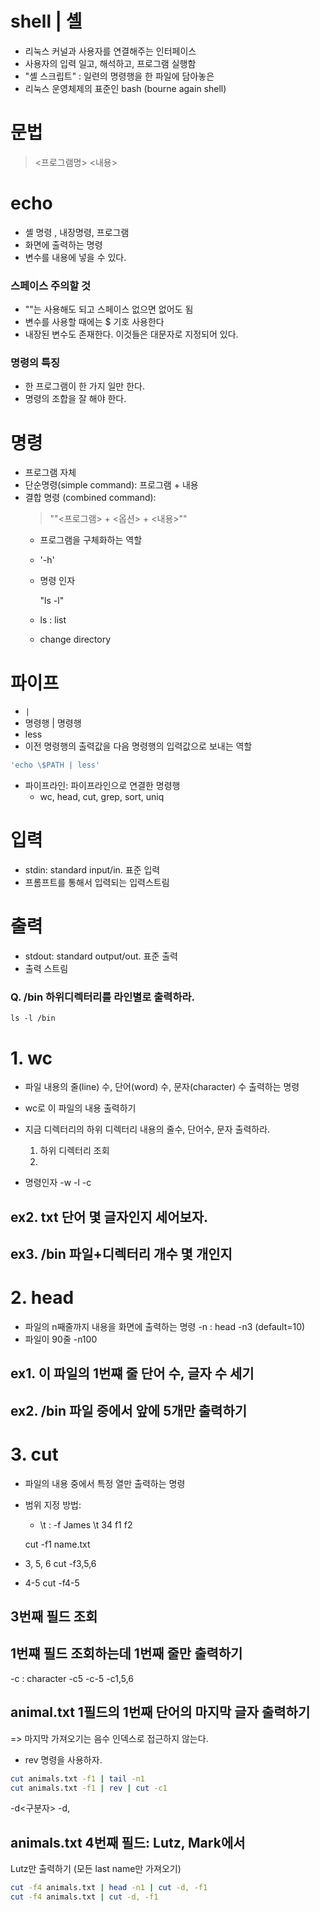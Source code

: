 # shell | 셸
- 리눅스 커널과 사용자를 연결해주는 인터페이스
- 사용자의 입력 일고, 해석하고, 프로그램 실행함
- "셸 스크립트" : 일련의 명령행을 한 파일에 담아놓은
- 리눅스 운영체제의 표준인 bash (bourne again shell)

# 문법
> <프로그램명> <내용>

# echo
- 셸 명령 , 내장명령, 프로그램
- 화면에 출력하는 명령
- 변수를 내용에 넣을 수 있다.

### 스페이스 주의할 것
  - ""는 사용해도 되고 스페이스 없으면 없어도 됨
  - 변수를 사용할 때에는 \$ 기호 사용한다
  - 내장된 변수도 존재한다. 이것들은 대문자로 지정되어 있다.

### 명령의 특징
  - 한 프로그램이 한 가지 일만 한다.
  - 명령의 조합을 잘 해야 한다.

# 명령
- 프로그램 자체 
- 단순명령(simple command): 프로그램 + 내용
- 결합 명령 (combined command):
  > ""<프로그램> + <옵션> + <내용>""
  - 프로그램을 구체화하는 역할
  - '-h'
  - 명령 인자

    "ls -l"
  - ls : list
  - change directory
  
# 파이프
- `|`
- 명령행 | 명령행
- less
- 이전 명령행의 출력값을 다음 명령행의 입력값으로 보내는 역할
```sh
'echo \$PATH | less'
```
- 파이프라인: 파이프라인으로 연결한 명령행
  - wc, head, cut, grep, sort, uniq


# 입력
- stdin: standard input/in. 표준 입력
- 프롬프트를 통해서 입력되는 입력스트림  


# 출력
- stdout: standard output/out. 표준 출력 
- 출력 스트림

### Q. /bin 하위디렉터리를 라인별로 출력하라.
`ls -l /bin`


# 1. wc
- 파일 내용의 줄(line) 수, 단어(word) 수, 문자(character) 수 출력하는 명령

- wc로  이 파일의 내용 출력하기
- 지금 디렉터리의 하위 디렉터리 내용의 줄수, 단어수, 문자 출력하라.
  1. 하위 디렉터리 조회
  2. 

- 명령인자
  -w
  -l
  -c

## ex2. txt 단어 몇 글자인지 세어보자.
## ex3. /bin 파일+디렉터리 개수 몇 개인지 


# 2. head
- 파일의 n째줄까지 내용을 화면에 출력하는 명령
-n :
  head -n3
  (default=10)
- 파일이 90줄 -n100 

## ex1. 이 파일의 1번쨰 줄 단어 수, 글자 수 세기
## ex2. /bin 파일 중에서 앞에 5개만 출력하기

# 3. cut
- 파일의 내용 중에서 특정 열만 출력하는 명령
- 범위 지정 방법:
  - \t : -f
  James \t 34
  f1        f2

  cut -f1 name.txt

- 3, 5, 6
  cut -f3,5,6
- 4-5
  cut -f4-5


## 3번째 필드 조회
## 1번쨰 필드 조회하는데 1번째 줄만 출력하기


-c : character
-c5 
-c-5
-c1,5,6

## animal.txt 1필드의 1번째 단어의 마지막 글자 출력하기
=> 마지막 가져오기는 음수 인덱스로 접근하지 않는다.
  - rev 명령을 사용하자.
```sh
cut animals.txt -f1 | tail -n1
cut animals.txt -f1 | rev | cut -c1
```

-d<구분자>
  -d,

## animals.txt 4번째 필드: Lutz, Mark에서
  Lutz만 출력하기 (모든 last name만 가져오기)
```sh
cut -f4 animals.txt | head -n1 | cut -d, -f1
cut -f4 animals.txt | cut -d, -f1
```